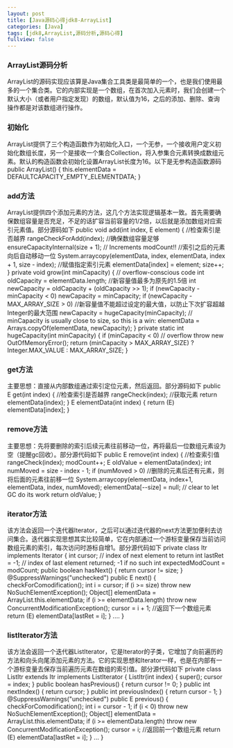 ```yaml
---
layout: post
title: [Java源码心得jdk8-ArrayList]
categories: [Java]
tags: [jdk8,ArrayList,源码分析,源码心得]
fullview: false
---
```

### ArrayList源码分析

ArrayList的源码实现应该算是Java集合工具类是最简单的一个，也是我们使用最多的一个集合类。它的内部实现是一个数组，在首次加入元素时，我们会创建一个默认大小（或者用户指定发现）的数组，默认值为16，之后的添加、删除、查询操作都是对该数组进行操作。

### 初始化

ArrayList提供了三个构造函数作为初始化入口，一个无参，一个接收用户定义初始化数组长度，另一个是接收一个集合Collection，将入参集合元素转换成数组元素。默认的构造函数会初始化设置ArrayList长度为16。以下是无参构造函数源码
public ArrayList() { this.elementData = DEFAULTCAPACITY_EMPTY_ELEMENTDATA; }

### add方法

ArrayList提供四个添加元素的方法，这几个方法实现逻辑基本一致。首先需要确保数组容量是否充足，不足的话扩容当前容量的1/2倍，以后就是添加数组对应索引元素值。部分源码如下
public void add(int index, E element) { //检查索引是否越界 rangeCheckForAdd(index); //确保数组容量足够 ensureCapacityInternal(size + 1); // Increments modCount!! //索引之后的元素向后自动移动一位 System.arraycopy(elementData, index, elementData, index + 1, size - index); //赋值指定索引元素 elementData[index] = element; size++; } private void grow(int minCapacity) { // overflow-conscious code int oldCapacity = elementData.length; //新容量值最多为原先的1.5倍 int newCapacity = oldCapacity + (oldCapacity >> 1); if (newCapacity - minCapacity < 0) newCapacity = minCapacity; if (newCapacity - MAX_ARRAY_SIZE > 0) //新容量值不能超过设定的最大值，以防止下次扩容超越Integer的最大范围 newCapacity = hugeCapacity(minCapacity); // minCapacity is usually close to size, so this is a win: elementData = Arrays.copyOf(elementData, newCapacity); } private static int hugeCapacity(int minCapacity) { if (minCapacity < 0) // overflow throw new OutOfMemoryError(); return (minCapacity > MAX_ARRAY_SIZE) ? Integer.MAX_VALUE : MAX_ARRAY_SIZE; }

### get方法

主要思想：直接从内部数组通过索引定位元素，然后返回。部分源码如下
public E get(int index) { //检查索引是否越界 rangeCheck(index); //获取元素 return elementData(index); } E elementData(int index) { return (E) elementData[index]; }

### remove方法

主要思想：先将要删除的索引后续元素往前移动一位，再将最后一位数组元素设为空（提醒gc回收）。部分源代码如下
public E remove(int index) { //检查索引值 rangeCheck(index); modCount++; E oldValue = elementData(index); int numMoved = size - index - 1; if (numMoved > 0) //删除的元素后还有元素，则将后面的元素往前移一位 System.arraycopy(elementData, index+1, elementData, index, numMoved); elementData[--size] = null; // clear to let GC do its work return oldValue; }

### iterator方法

该方法会返回一个迭代器Iterator，之后可以通过迭代器的next方法更加便利去访问集合。迭代器实现思想其实比较简单，它在内部通过一个游标变量保存当前访问数组元素的索引，每次访问时游标自增1。部分源代码如下
private class Itr implements Iterator<E> { int cursor; // index of next element to return int lastRet = -1; // index of last element returned; -1 if no such int expectedModCount = modCount; public boolean hasNext() { return cursor != size; } @SuppressWarnings("unchecked") public E next() { checkForComodification(); int i = cursor; if (i >= size) throw new NoSuchElementException(); Object[] elementData = ArrayList.this.elementData; if (i >= elementData.length) throw new ConcurrentModificationException(); cursor = i + 1; //返回下一个数组元素 return (E) elementData[lastRet = i]; } .... }

### listIterator方法

该方法会返回一个迭代器ListIterator，它是Iterator的子类，它增加了向前遍历的方法和向头向尾添加元素的方法。它的实现思想和Iterator一样，也是在内部有一个游标变量去保存当前遍历元素在数组的索引值。部分源代码如下
private class ListItr extends Itr implements ListIterator<E> { ListItr(int index) { super(); cursor = index; } public boolean hasPrevious() { return cursor != 0; } public int nextIndex() { return cursor; } public int previousIndex() { return cursor - 1; } @SuppressWarnings("unchecked") public E previous() { checkForComodification(); int i = cursor - 1; if (i < 0) throw new NoSuchElementException(); Object[] elementData = ArrayList.this.elementData; if (i >= elementData.length) throw new ConcurrentModificationException(); cursor = i; //返回前一个数组元素 return (E) elementData[lastRet = i]; } ... }
